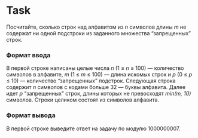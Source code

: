 # Task
Посчитайте, сколько строк над алфавитом из *n* символов длины *m* не содержат ни одной подстроки из заданного множества “запрещенных” строк.
### Формат ввода
В первой строке написаны целые числа *n* (1 ≤ *n* ≤ 100) — количество символов в алфавите, *m* (1 ≤ *m* ≤ 100) — длина искомых строк и *p* (0 ≤ *p* ≤ 10) — количество “запрещенных” подстрок. Следующая строка содержит *n* символов с кодами больше 32 — буквы алфавита. Далее идет *p* “запрещенных” строк, длины которых не превосходят *min(m, 10)* символов. Строки целиком состоят из символов алфавита.
### Формат вывода
В первой строке выведите ответ на задачу по модулю 1000000007.